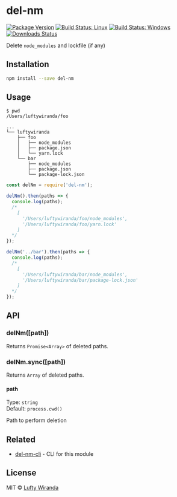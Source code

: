 # del-nm

[![Package Version](https://img.shields.io/npm/v/del-nm.svg)](https://www.npmjs.com/package/del-nm)
[![Build Status: Linux](https://img.shields.io/travis/luftywiranda13/del-nm/master.svg)](https://travis-ci.org/luftywiranda13/del-nm)
[![Build Status: Windows](https://img.shields.io/appveyor/ci/luftywiranda13/del-nm/master.svg)](https://ci.appveyor.com/project/luftywiranda13/del-nm)
[![Downloads Status](https://img.shields.io/npm/dm/del-nm.svg)](https://npm-stat.com/charts.html?package=del-nm&from=2016-04-01)

Delete `node_modules` and lockfile (if any)

## Installation

```sh
npm install --save del-nm
```

## Usage

```
$ pwd
/Users/luftywiranda/foo

...
└── luftywiranda
    ├── foo
    │   ├── node_modules
    │   ├── package.json
    │   └── yarn.lock
    └── bar
        ├── node_modules
        ├── package.json
        └── package-lock.json
```

```js
const delNm = require('del-nm');

delNm().then(paths => {
  console.log(paths);
  /*
    [
      '/Users/luftywiranda/foo/node_modules',
      '/Users/luftywiranda/foo/yarn.lock'
    ]
  */
});

delNm('../bar').then(paths => {
  console.log(paths);
  /*
    [
      '/Users/luftywiranda/bar/node_modules',
      '/Users/luftywiranda/bar/package-lock.json'
    ]
  */
});
```

## API

### delNm([path])

Returns `Promise<Array>` of deleted paths.

### delNm.sync([path])

Returns `Array` of deleted paths.

#### path
 
Type: `string`<br />
Default: `process.cwd()`
 
Path to perform deletion

## Related

- [del-nm-cli](https://github.com/luftywiranda13/del-nm-cli) - CLI for this module

## License

MIT &copy; [Lufty Wiranda](https://www.instagram.com/luftywiranda13)
